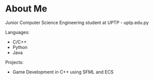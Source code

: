 # About Me

Junior Computer Science Engineering student at UPTP - uptp.edu.py

Languages:
  - C/C++
  - Python
  - Java

Projects:
  - Game Development in C++ using SFML and ECS

<!---
cxn999/cxn999 is a ✨ special ✨ repository because its `README.md` (this file) appears on your GitHub profile.
You can click the Preview link to take a look at your changes.
--->

